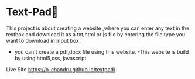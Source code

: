# Text-Pad📝 
This project is about creating a website ,where you can enter any text in the textbox and download it as a txt,html or js file by entering the file type you want to download in input box .
- you can't create a pdf,docx file using this website.
-This website is build by using html5,css, javascript.

Live Site 
https://b-chandru.github.io/textpad/

